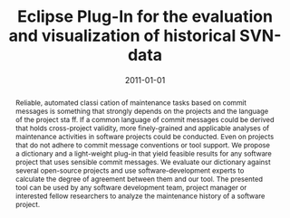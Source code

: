 ---
abstract: Reliable, automated classi cation of maintenance tasks based on commit messages
  is something that strongly depends on the projects and the language of the project
  sta ff. If a common language of commit messages could be derived that holds cross-project
  validity, more finely-grained and applicable analyses of maintenance activities
  in software projects could be conducted. Even on projects that do not adhere to
  commit message conventions or tool support. We propose a dictionary and a light-weight
  plug-in that yield feasible results for any software project that uses sensible
  commit messages. We evaluate our dictionary against several open-source projects
  and use software-development experts to calculate the degree of agreement between
  them and our tool. The presented tool can be used by any software development team,
  project manager or interested fellow researchers to analyze the maintenance history
  of a software project.
authors:
- Markus Huber
date: '2011-01-01'
featured: false
publication_types:
- '7'
publishDate: '2011-01-01'
title: Eclipse Plug-In for the evaluation and visualization of historical SVN-data
url_pdf: ''
---